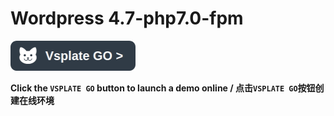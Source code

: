 # Wordpress 4.7-php7.0-fpm

<a href="https://www.vsplate.com/?docker-compose=https://github.com/vsplate/dcenvs/wordpress/4.7-php7.0-fpm"><img alt="VSPLATE GO" src="https://raw.githubusercontent.com/vsplate/images/master/vsgo_btn.png" width="200px"></a>

**Click the `VSPLATE GO` button to launch a demo online / 点击`VSPLATE GO`按钮创建在线环境**